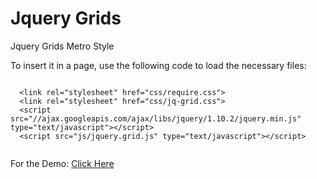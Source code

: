 Jquery Grids
=======

Jquery Grids Metro Style

<p>To insert it in a page, use the following code to load the necessary files:</p> 
<pre><code>
  &lt;link rel="stylesheet" href="css/require.css"&gt; 
  &lt;link rel="stylesheet" href="css/jq-grid.css"&gt;
  &lt;script src="//ajax.googleapis.com/ajax/libs/jquery/1.10.2/jquery.min.js" type="text/javascript"&gt;&lt;/script&gt;
  &lt;script src="js/jquery.grid.js" type="text/javascript"&gt;&lt;/script&gt;
  </pre></code>
  
<p>
For the Demo: <a href="http://jqgrids.phpsec.com.br/index.html">Click Here</a>
</p>


